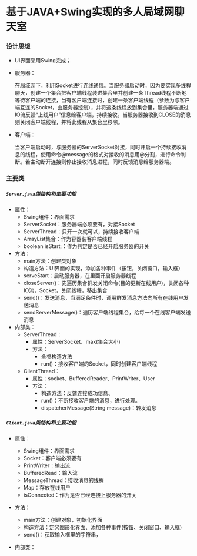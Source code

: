 # 基于JAVA+Swing实现的多人局域网聊天室

### 设计思想

- UI界面采用Swing完成；

- 服务器：

  ​		在局域网下，利用Socket进行连线通信。当服务器启动时，因为要实现多线程聊天，创建一个集合把客户端线程装进集合里并创建一条Thread线程不断地等待客户端的连接，当有客户端连接时，创建一条客户端线程（参数为与客户端互连的Socket，由服务器控制），并将这条线程放到集合里，服务器端通过IO流反馈“上线用户”信息给客户端，持续接收。当服务器接收到CLOSE的消息则关闭客户端线程，并将此线程从集合里移除。

- 客户端：

  ​		当客户端启动时，与服务器的ServerSocket对接，同时开启一个持续接收消息的线程，使用命令@message的格式对接收的消息用@分割，进行命令判断。若主动断开连接则停止接收消息进程，同时反馈消息给服务器端。

### 主要类

##### `Server.java`类结构和主要功能

- 属性：
  - Swing组件：界面需求
  - ServerSocket：服务器端必须要有，对接Socket
  - ServerThread：只开一次就可以，持续接收客户端
  - ArrayList集合：作为容器装客户端线程
  - boolean isStart;：作为判定是否已经开启服务器的开关
- 方法：
  - main方法：创建类对象
  - 构造方法：UI界面的实现，添加各种事件（按钮，关闭窗口，输入框）
  - serveStart：启动服务器，在里面开启服务器线程
  - closeServer()：先遍历集合群发关闭命令(目的更新在线用户)，关闭各种IO流，Socket，关闭线程，移出集合
  - send()：发送消息，当满足条件时，调用群发消息方法向所有在线用户发送消息
  - sendServerMessage()：遍历客户端线程集合，给每一个在线客户端发送消息
- 内部类：
  - ServerThread：
    - 属性：ServerSocket、max(集合大小)
    - 方法：
      - 全参构造方法
      - run()：接收客户端的Socket，同时创建客户端线程
  - ClientThread：
    - 属性：socket、BufferedReader、PrintWriter、User
    - 方法：
      - 构造方法：反馈连接成功信息、
      - run()：不断接收客户端的消息，进行处理。
      - dispatcherMessage(String message)：转发消息

##### `Client.java`类结构和主要功能

- 属性：

  - Swing组件：界面需求
  - Socket：客户端必须要有
  - PrintWriter：输出流
  - BufferedRead：输入流
  - MessageThread：接收消息的线程
  - Map：存放在线用户	
  - isConnected：作为是否已经连接上服务器的开关

- 方法：

  - main方法：创建对象，初始化界面
  - 构造方法：定义图形化界面、添加各种事件(按钮、关闭窗口、输入框)
  - send()：获取输入框里的字符串，

- 内部类：

  

